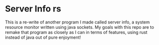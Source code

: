 # Server Info rs
This is a re-write of another program I made called server info, a system resource monitor written using java sockets. 
My goals with this repo are to remake that program as closely as I can in terms of features, using rust instead of java out of pure enjoyment!
